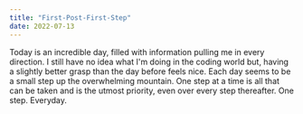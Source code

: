 ```yaml
---
title: "First-Post-First-Step"
date: 2022-07-13
---
```


Today is an incredible day, filled with information pulling me in every direction. I still have  no idea what I'm doing in the
coding world but, having a slightly better grasp than the day before feels nice. Each day seems to be a small step up the overwhelming mountain.
One step at a time is all that can be taken and is the utmost priority, even over every step thereafter. One step. Everyday.
